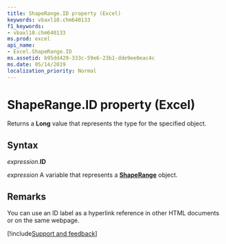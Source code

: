 ```yaml
---
title: ShapeRange.ID property (Excel)
keywords: vbaxl10.chm640133
f1_keywords:
- vbaxl10.chm640133
ms.prod: excel
api_name:
- Excel.ShapeRange.ID
ms.assetid: b95dd429-333c-59e6-23b1-dde9ee0eac4c
ms.date: 05/14/2019
localization_priority: Normal
---
```



# ShapeRange.ID property (Excel)

Returns a **Long** value that represents the type for the specified object.


## Syntax

_expression_.**ID**

_expression_ A variable that represents a **[ShapeRange](Excel.shaperange.md)** object.


## Remarks

You can use an ID label as a hyperlink reference in other HTML documents or on the same webpage.




[!include[Support and feedback](~/includes/feedback-boilerplate.md)]